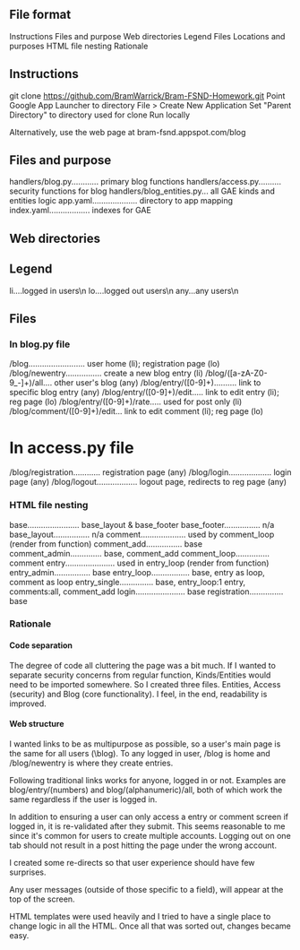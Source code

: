 ## File format
Instructions
Files and purpose
Web directories
	Legend
	Files
		Locations and purposes
HTML file nesting
Rationale



## Instructions
git clone https://github.com/BramWarrick/Bram-FSND-Homework.git
Point Google App Launcher to directory
	File > Create New Application
	Set "Parent Directory" to directory used for clone
Run locally

Alternatively, use the web page at bram-fsnd.appspot.com/blog



## Files and purpose

handlers/blog.py............ primary blog functions
handlers/access.py.......... security functions for blog
handlers/blog_entities.py... all GAE kinds and entities logic
app.yaml.................... directory to app mapping
index.yaml.................. indexes for GAE



## Web directories

## Legend
li....logged in users\n
lo....logged out users\n
any...any users\n

## Files
### In blog.py file
/blog......................... user home (li); registration page (lo)
/blog/newentry................ create a new blog entry (li)
/blog/([a-zA-Z0-9_-]+)/all.... other user's blog (any)
/blog/entry/([0-9]+).......... link to specific blog entry (any)
/blog/entry/([0-9]+)/edit..... link to edit entry (li); reg page (lo)
/blog/entry/([0-9]+)/rate..... used for post only (li)
/blog/comment/([0-9]+)/edit... link to edit comment (li); reg page (lo)

# In access.py file
/blog/registration............ registration page (any)
/blog/login................... login page (any)
/blog/logout.................. logout page, redirects to reg page (any)



### HTML file nesting

base....................... base_layout & base_footer
base_footer................ n/a
base_layout................ n/a
comment.................... used by comment_loop (render from function)
comment_add................ base
comment_admin.............. base, comment_add
comment_loop............... comment
entry...................... used in entry_loop (render from function)
entry_admin................ base
entry_loop................. base, entry as loop, comment as loop
entry_single............... base, entry_loop:1 entry, comments:all, comment_add
login...................... base
registration............... base



### Rationale

#### Code separation

The degree of code all cluttering the page was a bit much.
If I wanted to separate security concerns from regular function,
	Kinds/Entities would need to be imported somewhere. So I created
	three files. Entities, Access (security) and Blog (core functionality).
I feel, in the end, readability is improved.


#### Web structure

I wanted links to be as multipurpose as possible, so a user's main page is
	the same for all users (\blog). To any logged in user, /blog is home and
	/blog/newentry is where they create entries.

Following traditional links works for anyone, logged in or not. Examples are
	blog/entry/(numbers) and blog/(alphanumeric)/all, both of which work the
	same regardless if the user is logged in.

In addition to ensuring a user can only access a entry or comment screen if
	logged in, it is re-validated after they submit. This seems reasonable to
	me since it's common for users to create multiple accounts. Logging out on
	one tab should not result in a post hitting the page under the wrong account.

I created some re-directs so that user experience should have few surprises.

Any user messages (outside of those specific to a field), will appear at the top
	of the screen.

HTML templates were used heavily and I tried to have a single place to change logic
	in all the HTML. Once all that was sorted out, changes became easy.

